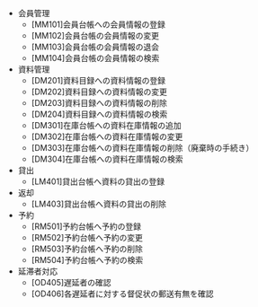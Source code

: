 - 会員管理
  - [MM101]会員台帳への会員情報の登録
  - [MM102]会員台帳の会員情報の変更
  - [MM103]会員台帳の会員情報の退会
  - [MM104]会員台帳の会員情報の検索
- 資料管理
  - [DM201]資料目録への資料情報の登録
  - [DM202]資料目録への資料情報の変更
  - [DM203]資料目録への資料情報の削除
  - [DM204]資料目録への資料情報の検索
  - [DM301]在庫台帳への資料在庫情報の追加
  - [DM302]在庫台帳への資料在庫情報の変更
  - [DM303]在庫台帳への資料在庫情報の削除（廃棄時の手続き）
  - [DM304]在庫台帳への資料在庫情報の検索
- 貸出
  - [LM401]貸出台帳へ資料の貸出の登録
- 返却
  - [LM403]貸出台帳へ資料の貸出の削除
- 予約
  - [RM501]予約台帳へ予約の登録
  - [RM502]予約台帳へ予約の変更
  - [RM503]予約台帳へ予約の削除
  - [RM504]予約台帳へ予約の検索
- 延滞者対応
  - [OD405]遅延者の確認
  - [OD406]各遅延者に対する督促状の郵送有無を確認
